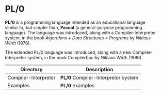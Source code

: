 # PL/0
**PL/0** is a programming language intended as an educational language similar to, but simpler than, **Pascal** (a general-purpose programming language). The language was introduced, along with a Compiler-Interpreter system, in the book *Algorithms + Data Structures = Programs* by *Niklaus Wirth* (1976).

The extended PL/0 language was introduced, along with a new Compiler-Interpreter system, in the book Compilerbau by Niklaus Wirth (1986).

|Directory           | Description                        |
|--------------------|------------------------------------|
|Compiler-Interpreter|**PL/0** Compiler-Interpreter system|
|Examples            |**PL/0** examples                   |
